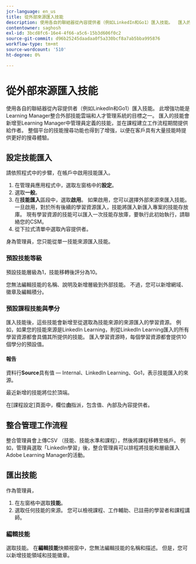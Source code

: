```yaml
---
jcr-language: en_us
title: 從外部來源匯入技能
description: 使用各自的聯結器從內容提供者（例如LinkedIn和Go1）匯入技能。  匯入的技能會新增至Learning Manager中管理員定義的技能，並在課程建立工作流程期間提供給作者。
contentowner: saghosh
exl-id: 3bcd8fc6-16e4-4f66-a5c6-15b3d606f0c2
source-git-commit: d96b25245daadaa0f5a330bcf8a7ab5bba995876
workflow-type: tm+mt
source-wordcount: '510'
ht-degree: 0%

---
```


# 從外部來源匯入技能

使用各自的聯結器從內容提供者（例如LinkedIn和Go1）匯入技能。 此增強功能是Learning Manager整合外部技能雲端和人才管理系統的目標之一。 匯入的技能會新增至Learning Manager中管理員定義的技能，並在課程建立工作流程期間提供給作者。 整個平台的技能搜尋功能也得到了增強，以便在客戶具有大量技能時提供更好的搜尋體驗。

## 設定技能匯入

請依照程式中的步驟，在帳戶中啟用技能匯入。

1. 在管理員應用程式中，選取左窗格中的&#x200B;**設定**。
1. 選取&#x200B;**一般**。
1. 在&#x200B;**技能匯入**&#x200B;區段中，選取&#x200B;**啟用**。 如果啟用，您可以選擇外部來源來匯入技能。 一旦啟用，對於所有後續的學習資源匯入，技能將匯入新匯入專案的技能存放庫。 現有學習資源的技能可以匯入一次技能存放庫，要執行此初始執行，請聯絡您的CSM。
1. 從下拉式清單中選取內容提供者。

身為管理員，您只能從單一技能來源匯入技能。

### 預設技能等級

預設技能層級為1，技能移轉後評分為10。

您無法編輯技能的名稱、說明及新增層級到外部技能。 不過，您可以新增網域、徽章及編輯積分。

### 預設課程技能與學分

匯入技能後，這些技能會新增至從選取為技能來源的來源匯入的學習資源。 例如，如果您的技能來源是LinkedIn Learning，則從LinkedIn Learning匯入的所有學習資源都會具備其所提供的技能。 匯入學習資源時，每個學習資源都會提供10個學分的預設值。

#### 報告

資料行&#x200B;**Source**&#x200B;具有值 — Internal、LinkedIn Learning、Go1，表示技能匯入的來源。

最近新增的技能將位於頂端。

在[課程設定]頁面中，欄位&#x200B;**由**&#x200B;指派，包含值、內部及內容提供者。


## 整合管理工作流程

整合管理員會上傳CSV （技能、技能水準和課程），然後將課程移轉至帳戶。 例如，管理員選取「LinkedIn學習」後，整合管理員可以排程將技能和層級匯入Adobe Learning Manager的活動。

## 匯出技能

作為管理員，

1. 在左窗格中選取&#x200B;**技能**。
1. 選取任何技能的來源。 您可以檢視課程、工作輔助、已註冊的學習者和課程講師。

### 編輯技能

選取技能。 在&#x200B;**編輯技能**&#x200B;快顯視窗中，您無法編輯技能的名稱和描述。 但是，您可以新增技能領域和技能徽章。
